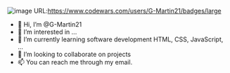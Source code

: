 ![image](https://user-images.githubusercontent.com/78720436/167179347-ad1bbd89-e999-459b-896d-ab24e3a84bad.png)
URL:https://www.codewars.com/users/G-Martin21/badges/large



- 👋 Hi, I’m @G-Martin21
- 👀 I’m interested in ...
- 🌱 I’m currently learning software development HTML, CSS, JavaScript, ...
- 💞️ I’m looking to collaborate on projects
- 📫 You can reach me through my email.

<!---
G-Martin21/G-Martin21 is a ✨ special ✨ repository because its `README.md` (this file) appears on your GitHub profile.
You can click the Preview link to take a look at your changes.
--->
